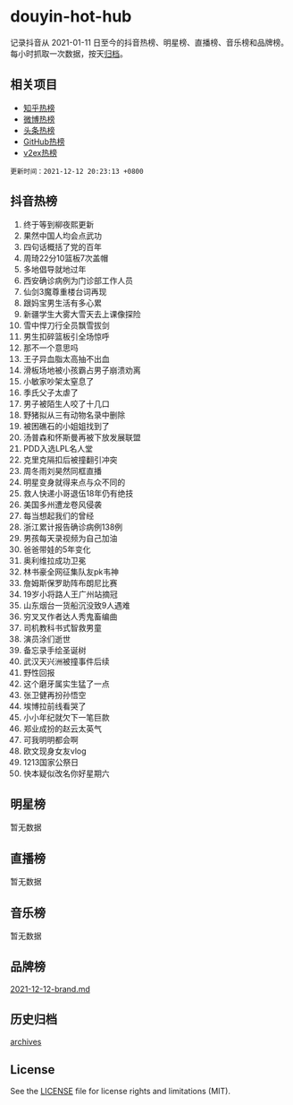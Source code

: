 # douyin-hot-hub

记录抖音从 2021-01-11 日至今的抖音热榜、明星榜、直播榜、音乐榜和品牌榜。每小时抓取一次数据，按天[归档](archives)。

## 相关项目

- [知乎热榜](https://github.com/lonnyzhang423/zhihu-hot-hub)
- [微博热榜](https://github.com/lonnyzhang423/weibo-hot-hub)
- [头条热榜](https://github.com/lonnyzhang423/toutiao-hot-hub)
- [GitHub热榜](https://github.com/lonnyzhang423/github-hot-hub)
- [v2ex热榜](https://github.com/lonnyzhang423/v2ex-hot-hub)


`更新时间：2021-12-12 20:23:13 +0800`

## 抖音热榜

1. 终于等到柳夜熙更新
1. 果然中国人均会点武功
1. 四句话概括了党的百年
1. 周琦22分10篮板7次盖帽
1. 多地倡导就地过年
1. 西安确诊病例为门诊部工作人员
1. 仙剑3魔尊重楼台词再现
1. 跟妈宝男生活有多心累
1. 新疆学生大雾大雪天去上课像探险
1. 雪中悍刀行全员飘雪拔剑
1. 男生扣碎篮板引全场惊呼
1. 那不一个意思吗
1. 王子异血脂太高抽不出血
1. 滑板场地被小孩霸占男子崩溃劝离
1. 小敏家吵架太窒息了
1. 季氏父子太虐了
1. 男子被陌生人咬了十几口
1. 野猪拟从三有动物名录中删除
1. 被困礁石的小姐姐找到了
1. 汤普森和怀斯曼再被下放发展联盟
1. PDD入选LPL名人堂
1. 克里克隔扣后被撞翻引冲突
1. 周冬雨刘昊然同框直播
1. 明星变身就得来点与众不同的
1. 救人快递小哥退伍18年仍有绝技
1. 美国多州遭龙卷风侵袭
1. 每当想起我们的曾经
1. 浙江累计报告确诊病例138例
1. 男孩每天录视频为自己加油
1. 爸爸带娃的5年变化
1. 奥利维拉成功卫冕
1. 林书豪全网征集队友pk韦神
1. 詹姆斯保罗助阵布朗尼比赛
1. 19岁小将路人王广州站摘冠
1. 山东烟台一货船沉没致9人遇难
1. 穷叉叉作者达人秀鬼畜编曲
1. 司机教科书式智救男童
1. 演员涂们逝世
1. 备忘录手绘圣诞树
1. 武汉天兴洲被撞事件后续
1. 野性回报
1. 这个磨牙属实生猛了一点
1. 张卫健再扮孙悟空
1. 埃博拉前线看哭了
1. 小小年纪就欠下一笔巨款
1. 郑业成扮的赵云太英气
1. 可我明明都会啊
1. 欧文现身女友vlog
1. 1213国家公祭日
1. 快本疑似改名你好星期六

## 明星榜

暂无数据

## 直播榜

暂无数据

## 音乐榜

暂无数据

## 品牌榜

[2021-12-12-brand.md](archives/2021-12-12-brand.md)

## 历史归档

[archives](archives)

## License

See the [LICENSE](LICENSE) file for license rights and limitations (MIT).
